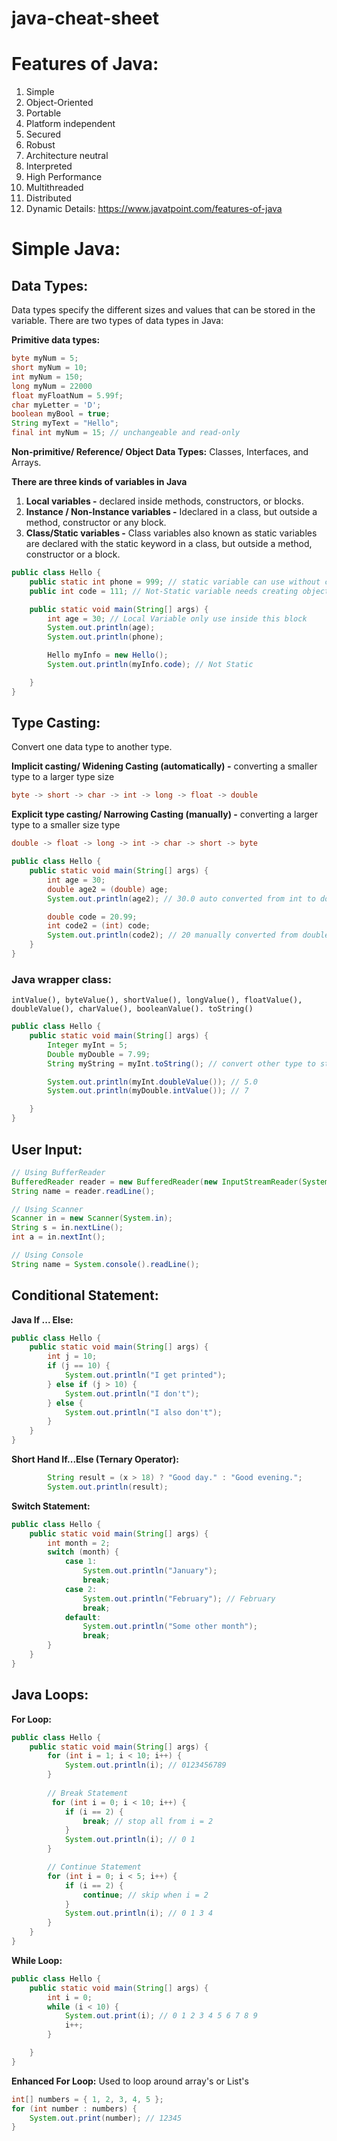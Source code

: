 # java-cheat-sheet
# Features of Java:
1. Simple
2. Object-Oriented
3. Portable
4. Platform independent
5. Secured
6. Robust
7. Architecture neutral
8. Interpreted
9. High Performance
10. Multithreaded
11. Distributed
12. Dynamic
Details: https://www.javatpoint.com/features-of-java


# Simple Java:
## Data Types:
Data types specify the different sizes and values that can be stored in the variable. There are two types of data types in Java:

**Primitive data types:**
```java
byte myNum = 5;
short myNum = 10;
int myNum = 150;
long myNum = 22000
float myFloatNum = 5.99f;
char myLetter = 'D';
boolean myBool = true;
String myText = "Hello";
final int myNum = 15; // unchangeable and read-only
```
**Non-primitive/ Reference/ Object Data Types:** Classes, Interfaces, and Arrays.

**There are three kinds of variables in Java**
1. **Local variables -** declared inside methods, constructors, or blocks.
3. **Instance / Non-Instance variables -** Ideclared in a class, but outside a method, constructor or any block.
4. **Class/Static variables -** Class variables also known as static variables are declared with the static keyword in a class, but outside a method, constructor or a block.
```java
public class Hello {
    public static int phone = 999; // static variable can use without creating object/instance
    public int code = 111; // Not-Static variable needs creating object/instance to use

    public static void main(String[] args) {
        int age = 30; // Local Variable only use inside this block
        System.out.println(age);
        System.out.println(phone);

        Hello myInfo = new Hello();
        System.out.println(myInfo.code); // Not Static

    }
}
```
## Type Casting:
Convert one data type to another type.

**Implicit casting/ Widening Casting (automatically) -** converting a smaller type to a larger type size
```java 
byte -> short -> char -> int -> long -> float -> double 
```

**Explicit type casting/ Narrowing Casting (manually) -** converting a larger type to a smaller size type
```java 
double -> float -> long -> int -> char -> short -> byte 
```
```java
public class Hello {
    public static void main(String[] args) {
        int age = 30;
        double age2 = (double) age;
        System.out.println(age2); // 30.0 auto converted from int to double (smaller to larger)

        double code = 20.99;
        int code2 = (int) code;
        System.out.println(code2); // 20 manually converted from double to int (larger to smaller)
    }
}
```
### Java wrapper class:
`intValue(), byteValue(), shortValue(), longValue(), floatValue(), doubleValue(), charValue(), booleanValue().
toString()`
```java
public class Hello {
    public static void main(String[] args) {
        Integer myInt = 5;
        Double myDouble = 7.99;
        String myString = myInt.toString(); // convert other type to string

        System.out.println(myInt.doubleValue()); // 5.0
        System.out.println(myDouble.intValue()); // 7

    }
}
```

## User Input:

```java
// Using BufferReader
BufferedReader reader = new BufferedReader(new InputStreamReader(System.in));
String name = reader.readLine();

// Using Scanner
Scanner in = new Scanner(System.in);
String s = in.nextLine();
int a = in.nextInt();

// Using Console
String name = System.console().readLine();
```

## Conditional Statement:
**Java If ... Else:**
```java 
public class Hello {
    public static void main(String[] args) {
        int j = 10;
        if (j == 10) {
            System.out.println("I get printed");
        } else if (j > 10) {
            System.out.println("I don't");
        } else {
            System.out.println("I also don't");
        }
    }
}
```
**Short Hand If...Else (Ternary Operator):**
```java 
        String result = (x > 18) ? "Good day." : "Good evening.";
        System.out.println(result);
```
**Switch Statement:**
```java
public class Hello {
    public static void main(String[] args) {
        int month = 2;
        switch (month) {
            case 1:
                System.out.println("January");
                break;
            case 2:
                System.out.println("February"); // February
                break;
            default:
                System.out.println("Some other month");
                break;
        }
    }
}
```
## Java Loops:
**For Loop:**
```java
public class Hello {
    public static void main(String[] args) {
        for (int i = 1; i < 10; i++) {
            System.out.println(i); // 0123456789
        }
        
        // Break Statement
         for (int i = 0; i < 10; i++) {
            if (i == 2) {
                break; // stop all from i = 2
            }
            System.out.println(i); // 0 1
        }

        // Continue Statement
        for (int i = 0; i < 5; i++) {
            if (i == 2) {
                continue; // skip when i = 2
            }
            System.out.println(i); // 0 1 3 4
        }
    }
}
```
**While Loop:**
```java
public class Hello {
    public static void main(String[] args) {
        int i = 0;
        while (i < 10) {
            System.out.print(i); // 0 1 2 3 4 5 6 7 8 9
            i++;
        }

    }
}
```
**Enhanced For Loop:** Used to loop around array's or List's
```java
int[] numbers = { 1, 2, 3, 4, 5 };
for (int number : numbers) {
    System.out.print(number); // 12345
}
```























